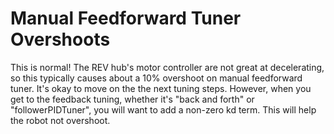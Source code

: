 # Manual Feedforward Tuner Overshoots

This is normal! The REV hub's motor controller are not great at decelerating, so this typically causes about a 10% overshoot on manual feedforward tuner. It's okay to move on the the next tuning steps. However, when you get to the feedback tuning, whether it's "back and forth" or "followerPIDTuner", you will want to add a non-zero kd term. This will help the robot not overshoot.
